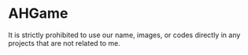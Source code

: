 # AHGame
It is strictly prohibited to use our name, images, or codes directly in any projects that are not related to me.
